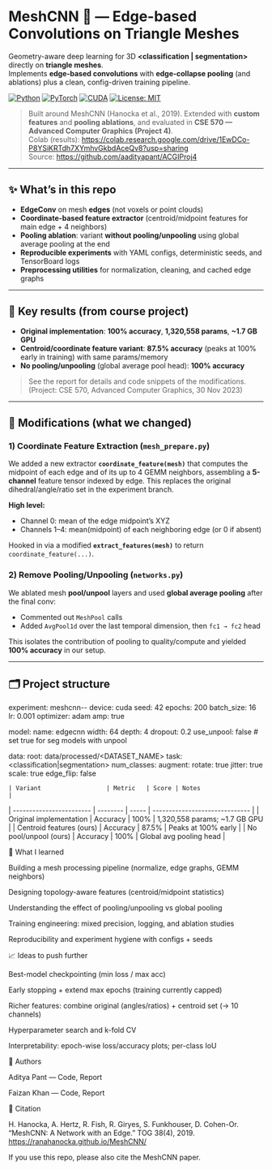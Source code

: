 # MeshCNN 🧠 — Edge-based Convolutions on Triangle Meshes

Geometry-aware deep learning for 3D **<classification | segmentation>** directly on **triangle meshes**.  
Implements **edge-based convolutions** with **edge-collapse pooling** (and ablations) plus a clean, config-driven training pipeline.

[![Python](https://img.shields.io/badge/Python-3.10+-3776AB?logo=python&logoColor=fff)](#)
[![PyTorch](https://img.shields.io/badge/PyTorch-2.x-EE4C2C?logo=pytorch&logoColor=fff)](#)
[![CUDA](https://img.shields.io/badge/CUDA-Optional-76B900?logo=nvidia&logoColor=fff)](#)
[![License: MIT](https://img.shields.io/badge/License-MIT-green.svg)](#license)

> Built around MeshCNN (Hanocka et al., 2019). Extended with **custom features** and **pooling ablations**, and evaluated in **CSE 570 — Advanced Computer Graphics (Project 4)**.  
> Colab (results): <https://colab.research.google.com/drive/1EwDCo-P8YSiKRTdh7XYmhvGkbdAceQv8?usp=sharing>  
> Source: <https://github.com/aadityapant/ACGIProj4>

---

## ✨ What’s in this repo

- **EdgeConv** on mesh **edges** (not voxels or point clouds)  
- **Coordinate-based feature extractor** (centroid/midpoint features for main edge + 4 neighbors)  
- **Pooling ablation**: variant **without pooling/unpooling** using global average pooling at the end  
- **Reproducible experiments** with YAML configs, deterministic seeds, and TensorBoard logs  
- **Preprocessing utilities** for normalization, cleaning, and cached edge graphs

---

## 🔬 Key results (from course project)

- **Original implementation**: **100% accuracy**, **1,320,558 params**, **~1.7 GB GPU**  
- **Centroid/coordinate feature variant**: **87.5% accuracy** (peaks at 100% early in training) with same params/memory  
- **No pooling/unpooling** (global average pool head): **100% accuracy**  

> See the report for details and code snippets of the modifications. (Project: CSE 570, Advanced Computer Graphics, 30 Nov 2023)

---

## 🧱 Modifications (what we changed)

### 1) Coordinate Feature Extraction (`mesh_prepare.py`)
We added a new extractor **`coordinate_feature(mesh)`** that computes the midpoint of each edge and of its up to 4 GEMM neighbors, assembling a **5-channel** feature tensor indexed by edge. This replaces the original dihedral/angle/ratio set in the experiment branch.

**High level:**
- Channel 0: mean of the edge midpoint’s XYZ  
- Channels 1–4: mean(midpoint) of each neighboring edge (or 0 if absent)

Hooked in via a modified **`extract_features(mesh)`** to return `coordinate_feature(...)`.

### 2) Remove Pooling/Unpooling (`networks.py`)
We ablated mesh **pool/unpool** layers and used **global average pooling** after the final conv:
- Commented out `MeshPool` calls  
- Added `AvgPool1d` over the last temporal dimension, then `fc1 → fc2` head

This isolates the contribution of pooling to quality/compute and yielded **100% accuracy** in our setup.

---

## 🗂️ Project structure

experiment: meshcnn-<dataset>-<task>
device: cuda
seed: 42
epochs: 200
batch_size: 16
lr: 0.001
optimizer: adam
amp: true

model:
  name: edgecnn
  width: 64
  depth: 4
  dropout: 0.2
  use_unpool: false  # set true for seg models with unpool

data:
  root: data/processed/<DATASET_NAME>
  task: <classification|segmentation>
  num_classes: <N>
  augment:
    rotate: true
    jitter: true
    scale: true
    edge_flip: false

    | Variant                  | Metric   | Score | Notes                          |
| ------------------------ | -------- | ----- | ------------------------------ |
| Original implementation  | Accuracy | 100%  | 1,320,558 params; \~1.7 GB GPU |
| Centroid features (ours) | Accuracy | 87.5% | Peaks at 100% early            |
| No pool/unpool (ours)    | Accuracy | 100%  | Global avg pooling head        |

🧠 What I learned

Building a mesh processing pipeline (normalize, edge graphs, GEMM neighbors)

Designing topology-aware features (centroid/midpoint statistics)

Understanding the effect of pooling/unpooling vs global pooling

Training engineering: mixed precision, logging, and ablation studies

Reproducibility and experiment hygiene with configs + seeds

📈 Ideas to push further

Best-model checkpointing (min loss / max acc)

Early stopping + extend max epochs (training currently capped)

Richer features: combine original (angles/ratios) + centroid set (→ 10 channels)

Hyperparameter search and k-fold CV

Interpretability: epoch-wise loss/accuracy plots; per-class IoU

👥 Authors

Aditya Pant — Code, Report

Faizan Khan — Code, Report

🧾 Citation

H. Hanocka, A. Hertz, R. Fish, R. Giryes, S. Funkhouser, D. Cohen-Or.
“MeshCNN: A Network with an Edge.” TOG 38(4), 2019.
https://ranahanocka.github.io/MeshCNN/

If you use this repo, please also cite the MeshCNN paper.

